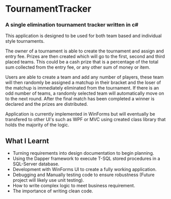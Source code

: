 # TournamentTracker

### A single elimination tournament tracker written in c#

This application is designed to be used for both team based and individual style tournaments.

The owner of a tournament is able to create the tournament and assign and entry fee. Prizes are then created which will go to the first, second and third placed teams. This could be a cash prize that is a percentage of the total sum collected from the entry fee, or any other sum of money or item. 

Users are able to create a team and add any number of players, these team will then randomly be assigned a matchup in their bracket and the loser of the matchup is immediately eliminated from the tournament. If there is an odd number of teams, a randomly selected team will automatically move on to the next round. After the final match has been completed a winner is declared and the prizes are distributed.

Application is currently implemented in WinForms but will eventually be transfered to other UI's such as WPF or MVC using created class library that holds the majority of the logic. 

## What I Learnt
- Turning requirements into design documentation to begin planning.
- Using the Dapper framework to execute T-SQL stored procedures in a SQL-Server database.
- Development with WinForms UI to create a fully working application.
- Debugging and Manually testing code to ensure robustness (Future project will likely use unit testing).
- How to write complex logic to meet business requirement.
- The importance of writing clean code.
